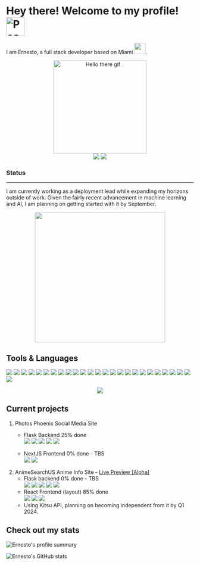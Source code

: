 # Hey there! Welcome to my profile! <img src="https://c.tenor.com/rcJjYhft92UAAAAC/teehee-cling.gif" height=50px alt="Peace sign greetings gif"/>

I am Ernesto, a full stack developer based on Miami <img src="https://c.tenor.com/Ay_uNCobnMcAAAAi/american-flag-america.gif" width="30"/>. 

<p align="center">
  <img src="https://c.tenor.com/1lscxdaCK4IAAAAC/starwars-greetings.giff" height="250px" alt="Hello there gif"/>
  <br/>
   <img src="https://img.shields.io/github/stars/UmiKami?color=yellow&style=for-the-badge&logo=github&logoColor=white"/>
  <a href="https://www.linkedin.com/in/ernesto-x-gonzalez-lopez/" target="_blank">
      <img src="https://img.shields.io/badge/LinkedIn-0077B5?style=for-the-badge&logo=linkedin&logoColor=white" />
  </a>
</p>
<p align="center">

</p>

### Status
---
I am currently working as a deployment lead while expanding my horizons outside of work. Given the fairly recent advancement in machine learning and AI, I am planning on getting started with it by September.  

<p align="center">
  <img src="https://media.tenor.com/77ZFtPoGlD4AAAAC/beep-boop-robot.gif" width="350"/>
</p>

## Tools & Languages  
![](https://img.shields.io/badge/C%23-239120?style=for-the-badge&logo=c-sharp&logoColor=white)
![](	https://img.shields.io/badge/C%2B%2B-00599C?style=for-the-badge&logo=c%2B%2B&logoColor=white)
![](	https://img.shields.io/badge/JavaScript-323330?style=for-the-badge&logo=javascript&logoColor=F7DF1E)
![](	https://img.shields.io/badge/Java-ED8B00?style=for-the-badge&logo=java&logoColor=white)
![](	https://img.shields.io/badge/HTML5-E34F26?style=for-the-badge&logo=html5&logoColor=white)
![](  https://img.shields.io/badge/CSS3-1572B6?style=for-the-badge&logo=css3&logoColor=white)
![]( https://img.shields.io/badge/Bootstrap-563D7C?style=for-the-badge&logo=bootstrap&logoColor=white)
![](https://img.shields.io/badge/Material%20UI-007FFF?style=for-the-badge&logo=mui&logoColor=white)
![](https://img.shields.io/badge/Tailwind_CSS-38B2AC?style=for-the-badge&logo=tailwind-css&logoColor=white)
![](  https://img.shields.io/badge/json-5E5C5C?style=for-the-badge&logo=json&logoColor=white)
![](  https://img.shields.io/badge/Python-FFD43B?style=for-the-badge&logo=python&logoColor=blue)
![](  https://img.shields.io/badge/Flask-000000?style=for-the-badge&logo=flask&logoColor=white)
![](  https://img.shields.io/badge/Font_Awesome-339AF0?style=for-the-badge&logo=fontawesome&logoColor=white)
![](  https://img.shields.io/badge/Jest-C21325?style=for-the-badge&logo=jest&logoColor=white)
![](  https://img.shields.io/badge/JWT-000000?style=for-the-badge&logo=JSON%20web%20tokens&logoColor=white)
![](  https://img.shields.io/badge/Node.js-339933?style=for-the-badge&logo=nodedotjs&logoColor=white)
![](  https://img.shields.io/badge/npm-CB3837?style=for-the-badge&logo=npm&logoColor=white)
![](  https://img.shields.io/badge/React-20232A?style=for-the-badge&logo=react&logoColor=61DAFB)
![](  https://img.shields.io/badge/Insomnia-5849be?style=for-the-badge&logo=Insomnia&logoColor=white)
![](  https://img.shields.io/badge/Unity-100000?style=for-the-badge&logo=unity&logoColor=white)
![](  https://img.shields.io/badge/Sass-CC6699?style=for-the-badge&logo=sass&logoColor=white)
![](  https://img.shields.io/badge/MySQL-005C84?style=for-the-badge&logo=mysql&logoColor=white)
![](  https://img.shields.io/badge/GIT-E44C30?style=for-the-badge&logo=git&logoColor=white)
![](  https://img.shields.io/badge/GNU%20Bash-4EAA25?style=for-the-badge&logo=GNU%20Bash&logoColor=white)
![](  https://img.shields.io/badge/Visual_Studio_Code-0078D4?style=for-the-badge&logo=visual%20studio%20code&logoColor=white)
![]( https://img.shields.io/badge/Heroku-430098?style=for-the-badge&logo=heroku&logoColor=white)
<br/>
<p align="center">
  <img src="https://umikami-stats-api.vercel.app/api/top-langs/?username=umikami"/>
</p>

## Current projects

1. Photos Phoenix Social Media Site
    - Flask Backend 25% done  
       ![](  https://img.shields.io/badge/Python-FFD43B?style=for-the-badge&logo=python&logoColor=blue) ![](  https://img.shields.io/badge/Flask-000000?style=for-the-badge&logo=flask&logoColor=white) ![](https://img.shields.io/badge/Amazon_AWS-FF9900?style=for-the-badge&logo=amazonaws&logoColor=white) ![](https://img.shields.io/badge/PostgreSQL-316192?style=for-the-badge&logo=postgresql&logoColor=white) ![](  https://img.shields.io/badge/JWT-000000?style=for-the-badge&logo=JSON%20web%20tokens&logoColor=white)

    -  NextJS Frontend 0% done - TBS  
       ![](https://img.shields.io/badge/next%20js-000000?style=for-the-badge&logo=nextdotjs&logoColor=white) ![](https://img.shields.io/badge/Tailwind_CSS-38B2AC?style=for-the-badge&logo=tailwind-css&logoColor=white)
2. AnimeSearchUS Anime Info Site - [Live Preview [Alpha]](https://animesearch.us/)
    - Flask backend 0% done - TBS  
      ![](  https://img.shields.io/badge/Python-FFD43B?style=for-the-badge&logo=python&logoColor=blue) ![](  https://img.shields.io/badge/Flask-000000?style=for-the-badge&logo=flask&logoColor=white) ![](https://img.shields.io/badge/Amazon_AWS-FF9900?style=for-the-badge&logo=amazonaws&logoColor=white) ![](https://img.shields.io/badge/PostgreSQL-316192?style=for-the-badge&logo=postgresql&logoColor=white) ![](  https://img.shields.io/badge/JWT-000000?style=for-the-badge&logo=JSON%20web%20tokens&logoColor=white)
    - React Frontend (layout) 85% done  
      ![](  https://img.shields.io/badge/React-20232A?style=for-the-badge&logo=react&logoColor=61DAFB) ![]( https://img.shields.io/badge/Bootstrap-563D7C?style=for-the-badge&logo=bootstrap&logoColor=white) ![](https://img.shields.io/badge/Material%20UI-007FFF?style=for-the-badge&logo=mui&logoColor=white)
    - Using Kitsu API, planning on becoming independent from it by Q1 2024.

## Check out my stats
![Ernesto's profile summary](https://github-profile-summary-cards.vercel.app/api/cards/profile-details?username=umikami&theme=vue)

![Ernesto's GitHub stats](https://github-readme-stats.vercel.app/api?username=umikami&count_private=true)
